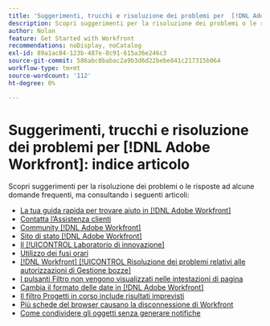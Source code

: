 ```yaml
---
title: 'Suggerimenti, trucchi e risoluzione dei problemi per  [!DNL Adobe Workfront]: indice articolo'
description: Scopri suggerimenti per la risoluzione dei problemi o le risposte ad alcune domande frequenti, ma rivedendo gli articoli in questa sezione.
author: Nolan
feature: Get Started with Workfront
recommendations: noDisplay, noCatalog
exl-id: 89a1ac84-123b-487e-8c91-615a36e246c3
source-git-commit: 586abc0babac2a9b3d6d22bebe841c217315b064
workflow-type: tm+mt
source-wordcount: '112'
ht-degree: 0%

---
```


# Suggerimenti, trucchi e risoluzione dei problemi per [!DNL Adobe Workfront]: indice articolo

<!--Audited: 12/2024-->

Scopri suggerimenti per la risoluzione dei problemi o le risposte ad alcune domande frequenti, ma consultando i seguenti articoli:

* [La tua guida rapida per trovare aiuto in [!DNL Adobe Workfront]](../../workfront-basics/tips-tricks-and-troubleshooting/guide-for-help-in-workfront.md)
* [Contatta l’Assistenza clienti](../../workfront-basics/tips-tricks-and-troubleshooting/contact-customer-support.md)
* [Community  [!DNL Adobe Workfront] ](../../workfront-basics/tips-tricks-and-troubleshooting/workfront-community.md)
* [Sito di stato  [!DNL Adobe Workfront] ](../../workfront-basics/tips-tricks-and-troubleshooting/understand-the-status-site.md)
* [Il [!UICONTROL Laboratorio di innovazione]](../../workfront-basics/tips-tricks-and-troubleshooting/idea-exchange.md)
* [Utilizzo dei fusi orari](../../workfront-basics/tips-tricks-and-troubleshooting/working-across-timezones.md)
* [[!DNL Workfront] [!UICONTROL Risoluzione dei problemi relativi alle autorizzazioni di Gestione bozze]](../../workfront-basics/tips-tricks-and-troubleshooting/wp-manager-permissions-troubleshooting.md)
* [I pulsanti Filtro non vengono visualizzati nelle intestazioni di pagina](../../workfront-basics/tips-tricks-and-troubleshooting/filter-buttons-do-not-display-in-page-headers.md)
* [Cambia il formato delle date in [!DNL Adobe Workfront]](../tips-tricks-and-troubleshooting/change-date-format-chrome.md)
* [Il filtro Progetti in corso include risultati imprevisti](../tips-tricks-and-troubleshooting/projects-im-on-filter-including-unexpected-results.md)
* [Più schede del browser causano la disconnessione di Workfront](/help/quicksilver/workfront-basics/tips-tricks-and-troubleshooting/multiple-browser-tabs-cause-logout.md)
* [Come condividere gli oggetti senza generare notifiche](/help/quicksilver/workfront-basics/tips-tricks-and-troubleshooting/how-to-share-objects-without-sending-out-notifications.md)